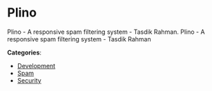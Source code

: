 # Plino


Plino - A responsive spam filtering system - Tasdik Rahman.  Plino - A responsive spam filtering system - Tasdik Rahman



**Categories**:
- [Development](https://github.com/apis-list/apis-list#development)
- [Spam](https://github.com/apis-list/apis-list#spam)
- [Security](https://github.com/apis-list/apis-list#security)






